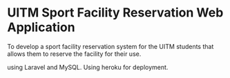 # UITM Sport Facility Reservation Web Application

To develop a sport facility reservation system for the UITM students that allows them to reserve the facility for their use.

using Laravel and MySQL. Using heroku for deployment.
